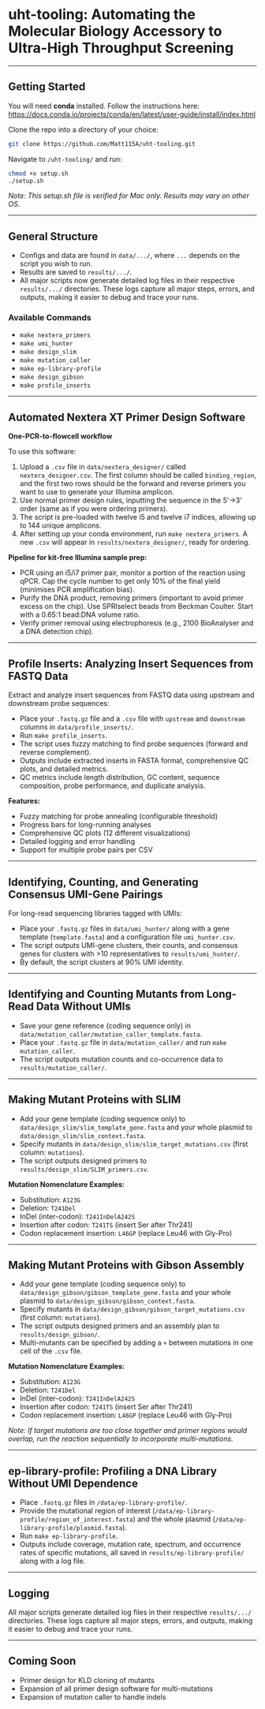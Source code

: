 # uht-tooling: Automating the Molecular Biology Accessory to Ultra-High Throughput Screening

---

## Getting Started

You will need **conda** installed. Follow the instructions here:
https://docs.conda.io/projects/conda/en/latest/user-guide/install/index.html

Clone the repo into a directory of your choice:

```bash
git clone https://github.com/Matt115A/uht-tooling.git
```

Navigate to `/uht-tooling/` and run:

```bash
chmod +x setup.sh
./setup.sh
```

*Note: This setup.sh file is verified for Mac only. Results may vary on other OS.*

---

## General Structure

- Configs and data are found in `data/.../`, where `...` depends on the script you wish to run.
- Results are saved to `results/.../`.
- All major scripts now generate detailed log files in their respective `results/.../` directories. These logs capture all major steps, errors, and outputs, making it easier to debug and trace your runs.

### Available Commands

- `make nextera_primers`
- `make umi_hunter`
- `make design_slim`
- `make mutation_caller`
- `make ep-library-profile`
- `make design_gibson`
- `make profile_inserts`

---

## Automated Nextera XT Primer Design Software

**One-PCR-to-flowcell workflow**

To use this software:
1. Upload a `.csv` file in `data/nextera_designer/` called `nextera_designer.csv`. The first column should be called `binding_region`, and the first two rows should be the forward and reverse primers you want to use to generate your Illumina amplicon.
2. Use normal primer design rules, inputting the sequence in the 5'→3' order (same as if you were ordering primers).
3. The script is pre-loaded with twelve i5 and twelve i7 indices, allowing up to 144 unique amplicons.
4. After setting up your conda environment, run `make nextera_primers`. A new `.csv` will appear in `results/nextera_designer/`, ready for ordering.

**Pipeline for kit-free Illumina sample prep:**
- PCR using an i5/i7 primer pair, monitor a portion of the reaction using qPCR. Cap the cycle number to get only 10% of the final yield (minimises PCR amplification bias).
- Purify the DNA product, removing primers (important to avoid primer excess on the chip). Use SPRIselect beads from Beckman Coulter. Start with a 0.65:1 bead:DNA volume ratio.
- Verify primer removal using electrophoresis (e.g., 2100 BioAnalyser and a DNA detection chip).

---

## Profile Inserts: Analyzing Insert Sequences from FASTQ Data

Extract and analyze insert sequences from FASTQ data using upstream and downstream probe sequences:

- Place your `.fastq.gz` file and a `.csv` file with `upstream` and `downstream` columns in `data/profile_inserts/`.
- Run `make profile_inserts`.
- The script uses fuzzy matching to find probe sequences (forward and reverse complement).
- Outputs include extracted inserts in FASTA format, comprehensive QC plots, and detailed metrics.
- QC metrics include length distribution, GC content, sequence composition, probe performance, and duplicate analysis.

**Features:**
- Fuzzy matching for probe annealing (configurable threshold)
- Progress bars for long-running analyses
- Comprehensive QC plots (12 different visualizations)
- Detailed logging and error handling
- Support for multiple probe pairs per CSV

---

## Identifying, Counting, and Generating Consensus UMI-Gene Pairings

For long-read sequencing libraries tagged with UMIs:
- Place your `.fastq.gz` files in `data/umi_hunter/` along with a gene template (`template.fasta`) and a configuration file `umi_hunter.csv`.
- The script outputs UMI-gene clusters, their counts, and consensus genes for clusters with >10 representatives to `results/umi_hunter/`.
- By default, the script clusters at 90% UMI identity.

---

## Identifying and Counting Mutants from Long-Read Data Without UMIs

- Save your gene reference (coding sequence only) in `data/mutation_caller/mutation_caller_template.fasta`.
- Place your `.fastq.gz` file in `data/mutation_caller/` and run `make mutation_caller`.
- The script outputs mutation counts and co-occurrence data to `results/mutation_caller/`.

---

## Making Mutant Proteins with SLIM

- Add your gene template (coding sequence only) to `data/design_slim/slim_template_gene.fasta` and your whole plasmid to `data/design_slim/slim_context.fasta`.
- Specify mutants in `data/design_slim/slim_target_mutations.csv` (first column: `mutations`).
- The script outputs designed primers to `results/design_slim/SLIM_primers.csv`.

**Mutation Nomenclature Examples:**
- Substitution: `A123G`
- Deletion: `T241Del`
- InDel (inter-codon): `T241InDelA242S`
- Insertion after codon: `T241TS` (insert Ser after Thr241)
- Codon replacement insertion: `L46GP` (replace Leu46 with Gly-Pro)

---

## Making Mutant Proteins with Gibson Assembly

- Add your gene template (coding sequence only) to `data/design_gibson/gibson_template_gene.fasta` and your whole plasmid to `data/design_gibson/gibson_context.fasta`.
- Specify mutants in `data/design_gibson/gibson_target_mutations.csv` (first column: `mutations`).
- The script outputs designed primers and an assembly plan to `results/design_gibson/`.
- Multi-mutants can be specified by adding a `+` between mutations in one cell of the `.csv` file.

**Mutation Nomenclature Examples:**
- Substitution: `A123G`
- Deletion: `T241Del`
- InDel (inter-codon): `T241InDelA242S`
- Insertion after codon: `T241TS` (insert Ser after Thr241)
- Codon replacement insertion: `L46GP` (replace Leu46 with Gly-Pro)

*Note: If target mutations are too close together and primer regions would overlap, run the reaction sequentially to incorporate multi-mutations.*

---

## ep-library-profile: Profiling a DNA Library Without UMI Dependence

- Place `.fastq.gz` files in `/data/ep-library-profile/`.
- Provide the mutational region of interest (`/data/ep-library-profile/region_of_interest.fasta`) and the whole plasmid (`/data/ep-library-profile/plasmid.fasta`).
- Run `make ep-library-profile`.
- Outputs include coverage, mutation rate, spectrum, and occurrence rates of specific mutations, all saved in `results/ep-library-profile/` along with a log file.

---

## Logging

All major scripts generate detailed log files in their respective `results/.../` directories. These logs capture all major steps, errors, and outputs, making it easier to debug and trace your runs.

---

## Coming Soon

- Primer design for KLD cloning of mutants
- Expansion of all primer design software for multi-mutations
- Expansion of mutation caller to handle indels


